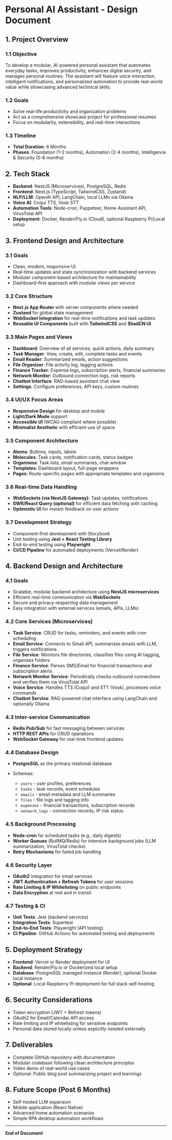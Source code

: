 # Personal AI Assistant - Design Document

## 1. Project Overview

### 1.1 Objective

To develop a modular, AI-powered personal assistant that automates everyday tasks, improves productivity, enhances digital security, and manages personal routines. The assistant will feature voice interaction, intelligent notifications, and personalized automation to provide real-world value while showcasing advanced technical skills.

### 1.2 Goals

* Solve real-life productivity and organization problems
* Act as a comprehensive showcase project for professional resumes
* Focus on modularity, extensibility, and real-time interactions

### 1.3 Timeline

* **Total Duration**: 6 Months
* **Phases**: Foundation (1-2 months), Automation (2-4 months), Intelligence & Security (5-6 months)

## 2. Tech Stack

* **Backend**: NestJS (Microservices), PostgreSQL, Redis
* **Frontend**: Next.js (TypeScript, TailwindCSS, Zustand)
* **NLP/LLM**: OpenAI API, LangChain, local LLMs via Ollama
* **Voice AI**: Coqui TTS, Vosk STT
* **Automation Tools**: Node-cron, Puppeteer, Home Assistant API, VirusTotal API
* **Deployment**: Docker, Render/Fly.io (Cloud), optional Raspberry Pi/Local setup

## 3. Frontend Design and Architecture

### 3.1 Goals

* Clean, modern, responsive UI
* Real-time updates and state synchronization with backend services
* Modular component-based architecture for maintainability
* Dashboard-first approach with modular views per service

### 3.2 Core Structure

* **Next.js App Router** with server components where needed
* **Zustand** for global state management
* **WebSocket Integration** for real-time notifications and task updates
* **Reusable UI Components** built with **TailwindCSS** and **ShadCN UI**

### 3.3 Main Pages and Views

* **Dashboard**: Overview of all services, quick actions, daily summary
* **Task Manager**: View, create, edit, complete tasks and events
* **Email Reader**: Summarized emails, action suggestions
* **File Organizer**: File activity log, tagging actions
* **Finance Tracker**: Expense logs, subscription alerts, financial summaries
* **Network Monitor**: Outbound connection logs, risk reports
* **Chatbot Interface**: RAG-based assistant chat view
* **Settings**: Configure preferences, API keys, custom routines

### 3.4 UI/UX Focus Areas

* **Responsive Design** for desktop and mobile
* **Light/Dark Mode** support
* **Accessible UI** (WCAG compliant where possible)
* **Minimalist Aesthetic** with efficient use of space

### 3.5 Component Architecture

* **Atoms**: Buttons, inputs, labels
* **Molecules**: Task cards, notification cards, status badges
* **Organisms**: Task lists, email summaries, chat window
* **Templates**: Dashboard layout, full-page wrappers
* **Pages**: Route-specific pages with appropriate templates and organisms

### 3.6 Real-time Data Handling

* **WebSockets (via NestJS Gateway)**: Task updates, notifications
* **SWR/React Query (optional)** for efficient data fetching with caching
* **Optimistic UI** for instant feedback on user actions

### 3.7 Development Strategy

* Component-first development with Storybook
* Unit testing using **Jest + React Testing Library**
* End-to-end testing using **Playwright**
* **CI/CD Pipeline** for automated deployments (Vercel/Render)

## 4. Backend Design and Architecture

### 4.1 Goals

* Scalable, modular backend architecture using **NestJS microservices**
* Efficient real-time communication via **WebSockets**
* Secure and privacy-respecting data management
* Easy integration with external services (emails, APIs, LLMs)

### 4.2 Core Services (Microservices)

* **Task Service**: CRUD for tasks, reminders, and events with cron scheduling
* **Email Service**: Connects to Gmail API, summarizes emails with LLM, triggers notifications
* **File Service**: Monitors file directories, classifies files using AI tagging, organizes folders
* **Finance Service**: Parses SMS/Email for financial transactions and subscription alerts
* **Network Monitor Service**: Periodically checks outbound connections and verifies them via VirusTotal API
* **Voice Service**: Handles TTS (Coqui) and STT (Vosk), processes voice commands
* **Chatbot Service**: RAG-powered chat interface using LangChain and optionally Ollama

### 4.3 Inter-service Communication

* **Redis Pub/Sub** for fast messaging between services
* **HTTP REST APIs** for CRUD operations
* **WebSocket Gateway** for real-time frontend updates

### 4.4 Database Design

* **PostgreSQL** as the primary relational database
* Schemas:

  * `users` - user profiles, preferences
  * `tasks` - task records, event schedules
  * `emails` - email metadata and LLM summaries
  * `files` - file logs and tagging info
  * `expenses` - financial transactions, subscription records
  * `network_logs` - connection records, IP risk status

### 4.5 Background Processing

* **Node-cron** for scheduled tasks (e.g., daily digests)
* **Worker Queues** (BullMQ/Redis) for intensive background jobs (LLM summarization, VirusTotal checks)
* **Retry Mechanisms** for failed job handling

### 4.6 Security Layer

* **OAuth2** integration for email services
* **JWT Authentication + Refresh Tokens** for user sessions
* **Rate Limiting & IP Whitelisting** on public endpoints
* **Data Encryption** at rest and in transit

### 4.7 Testing & CI

* **Unit Tests**: Jest (backend services)
* **Integration Tests**: Supertest
* **End-to-End Tests**: Playwright (API testing)
* **CI Pipeline**: GitHub Actions for automated testing and deployments

## 5. Deployment Strategy

* **Frontend**: Vercel or Render deployment for UI
* **Backend**: Render/Fly.io or Dockerized local setup
* **Database**: PostgreSQL managed instance (Render), optional Docker local instance
* **Optional**: Local Raspberry Pi deployment for full stack self-hosting

## 6. Security Considerations

* Token encryption (JWT + Refresh tokens)
* OAuth2 for Email/Calendar API access
* Rate limiting and IP whitelisting for sensitive endpoints
* Personal data stored locally unless explicitly needed externally

## 7. Deliverables

* Complete GitHub repository with documentation
* Modular codebase following clean architecture principles
* Video demo of real-world use cases
* Optional: Public blog post summarizing project and learnings

## 8. Future Scope (Post 6 Months)

* Self-hosted LLM expansion
* Mobile application (React Native)
* Advanced home automation scenarios
* Simple RPA desktop automation workflows

---

**End of Document**
